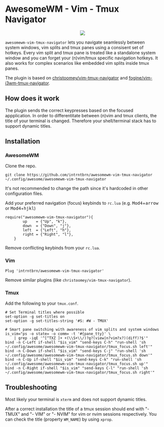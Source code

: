 AwesomeWM - Vim - Tmux Navigator
==================

<p align="center">
  <img src="https://s7.gifyu.com/images/magic2c10caab0952e59d4.gif">
</p>

`awesomewm-vim-tmux-navigator` lets you navigate seamlessly between system windows, vim splits and tmux panes using a consisent set of hotkeys.
Every vim split and tmux pane is treated like a standalone system window and you can forget your (n)vim/tmux specific navigation hotkeys.
It also works for complex scenarios like embedded vim splits inside tmux panes.

The plugin is based on [christoomey/vim-tmux-navigator](https://github.com/christoomey/vim-tmux-navigator) and [fogine/vim-i3wm-tmux-navigator](https://github.com/fogine/vim-i3wm-tmux-navigator).

How does it work
------------
The plugin sends the correct keypresses based on the focused appplication.
In order to differentitate between (n)vim and tmux clients, the title of your terminal is changed.
Therefore your shell/terminal stack has to support dynamic titles.

Installation
------------

### AwesomeWM
Clone the repo.
```
git clone https://github.com/intrntbrn/awesomewm-vim-tmux-navigator ~/.config/awesome/awesomewm-vim-tmux-navigator
```
It's not recommended to change the path since it's hardcoded in other configuration files.

Add your preferred navigation (focus) keybinds to `rc.lua` (e.g. <kbd>Mod4</kbd>+<kbd>arrow</kbd> or <kbd>Mod4</kbd>+<kbd>hjkl</kbd>)

```
require("awesomewm-vim-tmux-navigator"){
        up    = {"Up", "k"},
        down  = {"Down", "j"},
        left  = {"Left", "h"},
        right = {"Right", "l"},
    }
```
Remove conflicting keybinds from your `rc.lua`.

### Vim


```vim
Plug 'intrntbrn/awesomewm-vim-tmux-navigator'
```

Remove similar plugins (like `christoomey/vim-tmux-navigator`).

### Tmux
Add the following to your `tmux.conf`.
```tmux
# Set Terminal titles where possible
set-option -g set-titles on
set-option -g set-titles-string '#S: #W - TMUX'

# Smart pane switching with awareness of vim splits and system windows
is_vim="ps -o state= -o comm= -t '#{pane_tty}' \
	| grep -iqE '^[^TXZ ]+ +(\\S+\\/)?g?(view|n?vim?x?)(diff)?$'"
bind -n C-Left if-shell "$is_vim" "send-keys C-h" "run-shell 'sh ~/.config/awesome/awesomewm-vim-tmux-navigator/tmux_focus.sh left'"
bind -n C-Down if-shell "$is_vim" "send-keys C-j" "run-shell 'sh ~/.config/awesome/awesomewm-vim-tmux-navigator/tmux_focus.sh down'"
bind -n C-Up if-shell "$is_vim" "send-keys C-k" "run-shell 'sh ~/.config/awesome/awesomewm-vim-tmux-navigator/tmux_focus.sh up'"
bind -n C-Right if-shell "$is_vim" "send-keys C-l" "run-shell 'sh ~/.config/awesome/awesomewm-vim-tmux-navigator/tmux_focus.sh right'"
```

Troubleshooting
---------------

Most likely your terminal is `xterm` and does not support dynamic titles.

After a correct installation the title of a tmux session should end with "- TMUX" and "- VIM" or "- NVIM" for vim or nvim sessions respectively.
You can check the title (property `WM_NAME`) by using `xprop`.
